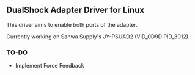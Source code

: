## DualShock Adapter Driver for Linux

This driver aims to enable both ports of the adapter.

Currently working on Sanwa Supply's JY-PSUAD2 (VID_0D9D PID_3012). 

### TO-DO
- Implement Force Feedback